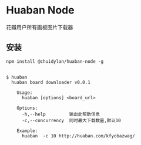 # Huaban Node

花瓣用户所有画板图片下载器

## 安装

```
npm install @chuidylan/huaban-node -g
```

##

```
$ huaban
  huaban board downloader v0.0.1

    Usage:
      huaban [options] <board_url>

    Options:
      -h,--help         输出此帮助信息
      -c,--concurrency  同时最大下载数量,默认10

    Example:
      huaban  -c 10 http://huaban.com/kfyobazwag/
```
